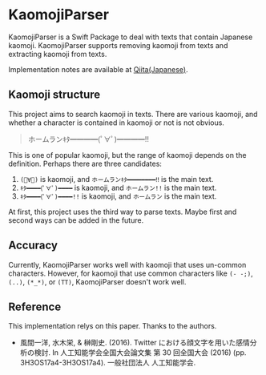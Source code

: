 # KaomojiParser

KaomojiParser is a Swift Package to deal with texts that contain Japanese kaomoji. KaomojiParser supports removing kaomoji from texts and extracting kaomoji from texts.  

Implementation notes are available at [Qiita(Japanese)](https://qiita.com/ensan_hcl/items/ffa57c175aa5046cc7d6).

## Kaomoji structure
This project aims to search kaomoji in texts. There are various kaomoji, and whether a character is contained in kaomoji or not is not obvious.

> ホームランｷﾀ━━━━(ﾟ∀ﾟ)━━━━‼︎

This is one of popular kaomoji, but the range of kaomoji depends on the definition. Perhaps there are three candidates: 

1. `(ﾟ∀ﾟ)` is kaomoji, and `ホームランｷﾀ━━━━━━━━‼︎` is the main text.
1. `ｷﾀ━━━━(ﾟ∀ﾟ)━━━━` is kaomoji, and `ホームラン!!` is the main text.
1. `ｷﾀ━━━━(ﾟ∀ﾟ)━━━━!!` is kaomoji, and `ホームラン` is the main text.

At first, this project uses the third way to parse texts. Maybe first and second ways can be added in the future.

## Accuracy
Currently, KaomojiParser works well with kaomoji that uses un-common characters. However, for kaomoji that use common characters like `(- -;)`, `(..)`, `(*_*)`, or `(TT)`, KaomojiParser doesn't work well.

## Reference

This implementation relys on this paper. Thanks to the authors.
* 風間一洋, 水木栄, & 榊剛史. (2016). Twitter における顔文字を用いた感情分析の検討. In 人工知能学会全国大会論文集 第 30 回全国大会 (2016) (pp. 3H3OS17a4-3H3OS17a4). 一般社団法人 人工知能学会.

